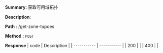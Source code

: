 **Summary**: 获取可用域拓扑

**Description**:

**Path** : /get-zone-topoes

**Method** : `POST`

**Response**
| code      | Description |
| ----------- | ----------- |
|  200   |       |
|  400   |       |

